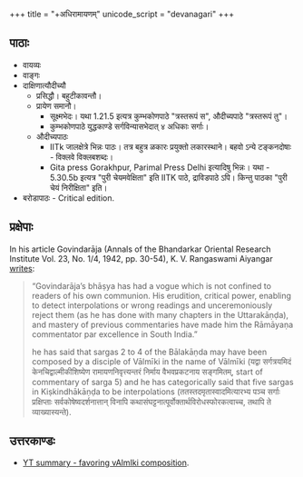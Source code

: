 +++
title = "+अधिरामायणम्"
unicode_script = "devanagari"
+++

## पाठाः
- वायव्यः
- वाङ्गः
- दाक्षिणात्यौदीच्यौ
  - प्रसिद्धौ। बहुटीकावन्तौ।
  - प्रायेण समानौ।
    - सूक्ष्मभेदः। यथा 1.21.5 इत्यत्र कुम्भकोणपाठे "त्रस्तरूपं स", औदीच्यपाठे "त्रस्तरूपं तु"।
    - कुम्भकोणपाठे युद्धकाण्डे सर्गविन्यासभेदात् ४ अधिकाः सर्गाः।
  - औदीच्यपाठः
    - IITk जालक्षेत्रे भिन्नः पाठः। तत्र बहुत्र ळकारः प्रयुक्तो लकारस्थाने। बहवो ऽन्ये टङ्कनदोषाः - विक्लवे विक्लबशब्दः।
    - Gita press Gorakhpur, Parimal Press Delhi इत्यादिषु भिन्नः। यथा - 5.30.5b इत्यत्र "पुरी चेयमवेक्षिता" इति IITK पाठे, द्राविडपाठे ऽपि। किन्तु पाठका "पुरी चेयं निरीक्षिता" इति।
- बरोडापाठः - Critical edition.


## प्रक्षेपाः
In his article Govindarāja (Annals of the Bhandarkar Oriental Research Institute Vol. 23, No. 1/4, 1942, pp. 30-54), K. V. Rangaswami Aiyangar [writes](https://archive.org/details/in.ernet.dli.2015.501526/page/n47/mode/2up): 

> “Govindarāja’s bhāṣya has had a vogue which is not confined to readers of his own communion. His erudition, critical power, enabling to detect interpolations or wrong readings and unceremoniously reject them (as he has done with many chapters in the Uttarakāṇḍa), and mastery of previous commentaries have made him the Rāmāyaṇa commentator par excellence in South India.”
>
> he has said that sargas 2 to 4 of the Bālakāṇda may have been composed by a disciple of Vālmīki in the name of Vālmīki (यद्वा सर्गत्रयमिदं केनचिद्वाल्मीकीशिष्येण रामायणनिवृत्त्यन्तरं निर्माय वैभवप्रकटनाय सङ्गमितम्, start of commentary of sarga 5) and he has categorically said that five sargas in Kiṣkindhākāṇḍa to be interpolations (ततस्तदमृतास्वादमित्यारभ्य पञ्च सर्गाः प्रक्षिप्ताः सर्वकोषेष्वदर्शनात्तान् विनापि कथासंघट्टनात्पूर्वोक्तार्थविरोधस्फोरकत्वाच्च, तथापि ते व्याख्यास्यन्ते). 

## उत्तरकाण्डः
- [YT summary - favoring vAlmIki composition](https://www.youtube.com/watch?v=pREAeOHZQMU).
